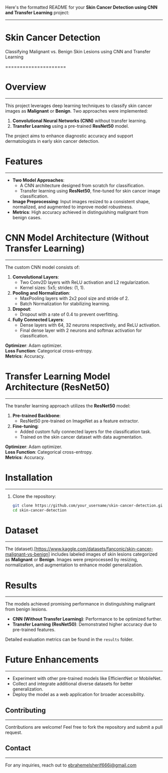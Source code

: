 Here's the formatted README for your **Skin Cancer Detection using CNN and Transfer Learning** project:

* * *

Skin Cancer Detection
=====================

Classifying Malignant vs. Benign Skin Lesions using CNN and Transfer Learning

\=====================

Overview
========

* * *

This project leverages deep learning techniques to classify skin cancer images as **Malignant** or **Benign**. Two approaches were implemented:

1.  **Convolutional Neural Networks (CNN)** without transfer learning.
2.  **Transfer Learning** using a pre-trained **ResNet50** model.

The project aims to enhance diagnostic accuracy and support dermatologists in early skin cancer detection.

Features
========

* * *

*   **Two Model Approaches**:
    *   A CNN architecture designed from scratch for classification.
    *   Transfer learning using **ResNet50**, fine-tuned for skin cancer image classification.
*   **Image Preprocessing**: Input images resized to a consistent shape, normalized, and augmented to improve model robustness.
*   **Metrics**: High accuracy achieved in distinguishing malignant from benign cases.

CNN Model Architecture (Without Transfer Learning)
==================================================

* * *

The custom CNN model consists of:

1.  **Convolutional Layers**:
    *   Two Conv2D layers with ReLU activation and L2 regularization.
    *   Kernel sizes: 5x5; strides: (1, 1).
2.  **Pooling and Normalization**:
    *   MaxPooling layers with 2x2 pool size and stride of 2.
    *   Batch Normalization for stabilizing learning.
3.  **Dropout**:
    *   Dropout with a rate of 0.4 to prevent overfitting.
4.  **Fully Connected Layers**:
    *   Dense layers with 64, 32 neurons respectively, and ReLU activation.
    *   Final dense layer with 2 neurons and softmax activation for classification.

**Optimizer**: Adam optimizer.  
**Loss Function**: Categorical cross-entropy.  
**Metrics**: Accuracy.

Transfer Learning Model Architecture (ResNet50)
===============================================

* * *

The transfer learning approach utilizes the **ResNet50** model:

1.  **Pre-trained Backbone**:
    *   ResNet50 pre-trained on ImageNet as a feature extractor.
2.  **Fine-tuning**:
    *   Added custom fully connected layers for the classification task.
    *   Trained on the skin cancer dataset with data augmentation.

**Optimizer**: Adam optimizer.  
**Loss Function**: Categorical cross-entropy.  
**Metrics**: Accuracy.

Installation
============

* * *

1.  Clone the repository:
    
    ```bash
    git clone https://github.com/your_username/skin-cancer-detection.git
    cd skin-cancer-detection
    ```
    
Dataset
=======

* * *

The (dataset).[https://www.kaggle.com/datasets/fanconic/skin-cancer-malignant-vs-benign] includes labeled images of skin lesions categorized as **Malignant** or **Benign**. Images were preprocessed by resizing, normalization, and augmentation to enhance model generalization.

Results
=======

* * *

The models achieved promising performance in distinguishing malignant from benign lesions.

*   **CNN (Without Transfer Learning)**: Performance to be optimized further.
*   **Transfer Learning (ResNet50)**: Demonstrated higher accuracy due to pre-trained features.

Detailed evaluation metrics can be found in the `results` folder.

Future Enhancements
===================

* * *

*   Experiment with other pre-trained models like EfficientNet or MobileNet.
*   Collect and integrate additional diverse datasets for better generalization.
*   Deploy the model as a web application for broader accessibility.

Contributing
------------

* * *

Contributions are welcome! Feel free to fork the repository and submit a pull request.

Contact
-------

* * *

For any inquiries, reach out to ebrahemelsherif666i@gmail.com

